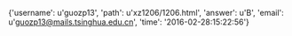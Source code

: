{'username': u'guozp13', 'path': u'xz1206/1206.html', 'answer': u'B', 'email': u'guozp13@mails.tsinghua.edu.cn', 'time': '2016-02-28:15:22:56'}
